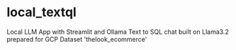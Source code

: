 # local_textql
Local LLM App with Streamlit and Ollama 
Text to SQL chat built on Llama3.2 prepared for GCP Dataset 'thelook_ecommerce'
